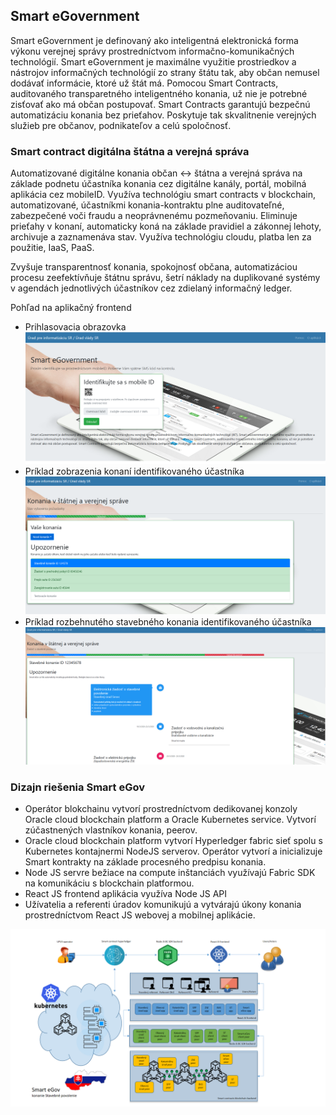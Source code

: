 ## Smart eGovernment

Smart eGovernment je definovaný ako inteligentná elektronická forma výkonu verejnej správy prostredníctvom informačno-komunikačných technológií. Smart eGovernment je maximálne využitie prostriedkov a nástrojov informačných technológií zo strany štátu tak, aby občan nemusel dodávať informácie, ktoré už štát má.
Pomocou Smart Contracts, auditovaného transparetného inteligentného konania, už nie je potrebné zisťovať ako má občan postupovať. Smart Contracts garantujú bezpečnú automatizáciu konania bez prieťahov.
Poskytuje tak skvalitnenie verejných služieb pre občanov, podnikateľov a celú spoločnosť.

### Smart contract digitálna štátna a verejná správa 
Automatizované digitálne konania občan <-> štátna a verejná správa na základe podnetu účastníka konania cez digitálne kanály, portál, mobilná aplikácia cez mobileID.
Využíva technológiu smart contracts v blockchain, automatizované, účastníkmi konania-kontraktu plne auditovateľné, zabezpečené voči fraudu a neoprávnenému pozmeňovaniu.
Eliminuje prieťahy v konaní, automaticky koná na základe pravidiel a zákonnej lehoty, archivuje a zaznamenáva stav.
Využíva technológiu cloudu, platba len za použitie, IaaS, PaaS.

Zvyšuje transparentnosť konania, spokojnosť občana, automatizáciou procesu zeefektívňuje štátnu správu, šetrí náklady na duplikované systémy v agendách jednotlivých účastníkov cez zdielaný informačný ledger. 

Pohľad na aplikačný frontend

* Prihlasovacia obrazovka
![Login obrazovka](public/screenshot_login.png)
* Príklad zobrazenia konaní identifikovaného účastníka
![Login obrazovka](public/screenshot_konania.png)
* Príklad rozbehnutého stavebného konania identifikovaného účastníka
![Login obrazovka](public/screenshot_stkonanie.png)

###  Dizajn riešenia Smart eGov

* Operátor blokchainu vytvorí prostredníctvom dedikovanej konzoly Oracle cloud blockchain platform a Oracle Kubernetes service. Vytvorí zúčastnených vlastníkov konania, peerov.
* Oracle cloud blockchain platform vytvorí Hyperledger fabric sieť spolu s Kubernetes kontajnermi NodeJS serverov. Operátor vytvorí a inicializuje Smart kontrakty na základe procesného predpisu konania.
* Node JS servre bežiace na compute inštanciách využívajú Fabric SDK na komunikáciu s blockchain platformou.
* React JS frontend aplikácia využíva Node JS API
* Užívatelia a referenti úradov komunikujú a vytvárajú úkony konania prostredníctvom React JS webovej a mobilnej aplikácie.

![Aplikačný design](public/Application_design.png)

